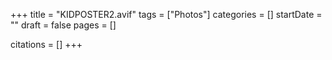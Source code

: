+++
title = "KIDPOSTER2.avif"
tags = ["Photos"]
categories = []
startDate = ""
draft = false
pages = []

citations = []
+++
